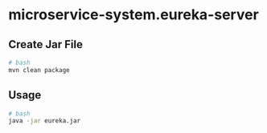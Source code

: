 # microservice-system.eureka-server

## Create Jar File
```bash
# bash
mvn clean package
```

## Usage

```bash
# bash
java -jar eureka.jar
```